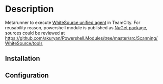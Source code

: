 # Description

Metarunner to execute [WhiteSource unified agent](https://github.com/whitesource/unified-agent-distribution/blob/master/standAlone/wss-unified-agent.jar) in TeamCity. For reusability reason, powershell module is published as [NuGet package](https://www.nuget.org/packages/Scanners-WhiteSource.PowerShell/), sources could be reviewed at https://github.com/akuryan/Powershell.Modules/tree/master/src/Scanning/WhiteSource/tools

## Installation

## Configuration

